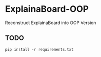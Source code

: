 # ExplainaBoard-OOP
Reconstruct ExplainaBoard into OOP Version


## TODO



```
pip install -r requirements.txt
```
